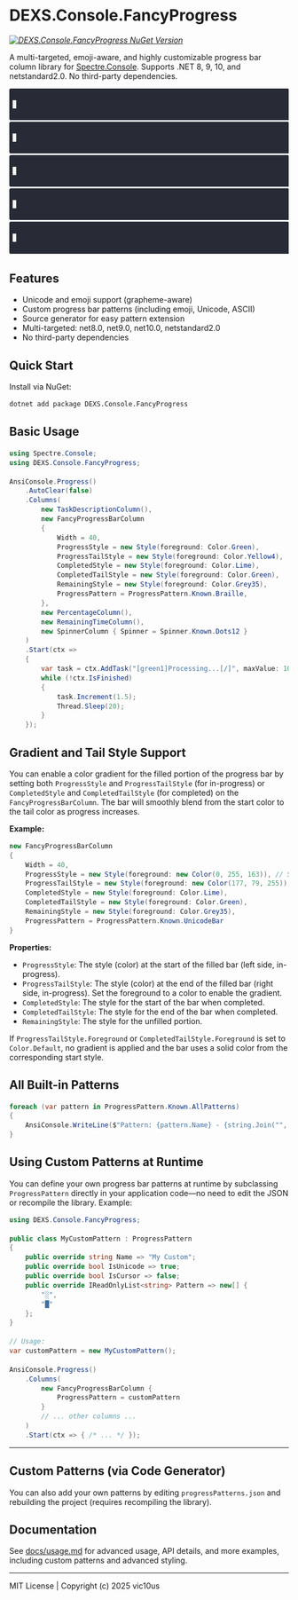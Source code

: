 # DEXS.Console.FancyProgress

_[![DEXS.Console.FancyProgress NuGet Version](https://img.shields.io/nuget/v/DEXS.Console.FancyProgress.svg?style=flat&label=NuGet%3A%20DEXS.Console.FancyProgress)](https://www.nuget.org/packages/DEXS.Console.FancyProgress)_

A multi-targeted, emoji-aware, and highly customizable progress bar column library for [Spectre.Console](https://spectreconsole.net/). Supports .NET 8, 9, 10, and netstandard2.0. No third-party dependencies.

![caption](resources/gfx/braille-without-caps.gif)
![caption](resources/gfx/braille-with-caps.gif)
![caption](resources/gfx/bars-without-caps.gif)
![caption](resources/gfx/bars-with-caps.gif)
![caption](resources/gfx/LowerEighthBlocks.gif)

## Features

- Unicode and emoji support (grapheme-aware)
- Custom progress bar patterns (including emoji, Unicode, ASCII)
- Source generator for easy pattern extension
- Multi-targeted: net8.0, net9.0, net10.0, netstandard2.0
- No third-party dependencies

## Quick Start

Install via NuGet:

```bash
dotnet add package DEXS.Console.FancyProgress
```

## Basic Usage

```csharp
using Spectre.Console;
using DEXS.Console.FancyProgress;

AnsiConsole.Progress()
    .AutoClear(false)
    .Columns(
        new TaskDescriptionColumn(),
        new FancyProgressBarColumn
        {
            Width = 40,
            ProgressStyle = new Style(foreground: Color.Green),
            ProgressTailStyle = new Style(foreground: Color.Yellow4),
            CompletedStyle = new Style(foreground: Color.Lime),
            CompletedTailStyle = new Style(foreground: Color.Green),
            RemainingStyle = new Style(foreground: Color.Grey35),
            ProgressPattern = ProgressPattern.Known.Braille,
        },
        new PercentageColumn(),
        new RemainingTimeColumn(),
        new SpinnerColumn { Spinner = Spinner.Known.Dots12 }
    )
    .Start(ctx =>
    {
        var task = ctx.AddTask("[green1]Processing...[/]", maxValue: 100);
        while (!ctx.IsFinished)
        {
            task.Increment(1.5);
            Thread.Sleep(20);
        }
    });
```

## Gradient and Tail Style Support

You can enable a color gradient for the filled portion of the progress bar by setting both `ProgressStyle` and `ProgressTailStyle` (for in-progress) or `CompletedStyle` and `CompletedTailStyle` (for completed) on the `FancyProgressBarColumn`. The bar will smoothly blend from the start color to the tail color as progress increases.

**Example:**

```csharp
new FancyProgressBarColumn
{
    Width = 40,
    ProgressStyle = new Style(foreground: new Color(0, 255, 163)), // Start color
    ProgressTailStyle = new Style(foreground: new Color(177, 79, 255)), // End color (tail)
    CompletedStyle = new Style(foreground: Color.Lime),
    CompletedTailStyle = new Style(foreground: Color.Green),
    RemainingStyle = new Style(foreground: Color.Grey35),
    ProgressPattern = ProgressPattern.Known.UnicodeBar
}
```

**Properties:**

- `ProgressStyle`: The style (color) at the start of the filled bar (left side, in-progress).
- `ProgressTailStyle`: The style (color) at the end of the filled bar (right side, in-progress). Set the foreground to a color to enable the gradient.
- `CompletedStyle`: The style for the start of the bar when completed.
- `CompletedTailStyle`: The style for the end of the bar when completed.
- `RemainingStyle`: The style for the unfilled portion.

If `ProgressTailStyle.Foreground` or `CompletedTailStyle.Foreground` is set to `Color.Default`, no gradient is applied and the bar uses a solid color from the corresponding start style.

## All Built-in Patterns

```csharp
foreach (var pattern in ProgressPattern.Known.AllPatterns)
{
    AnsiConsole.WriteLine($"Pattern: {pattern.Name} - {string.Join("", pattern.Pattern)}");
}
```

## Using Custom Patterns at Runtime

You can define your own progress bar patterns at runtime by subclassing `ProgressPattern` directly in your application code—no need to edit the JSON or recompile the library. Example:

```csharp
using DEXS.Console.FancyProgress;

public class MyCustomPattern : ProgressPattern
{
    public override string Name => "My Custom";
    public override bool IsUnicode => true;
    public override bool IsCursor => false;
    public override IReadOnlyList<string> Pattern => new[] { 
        "░", 
        "█"
    };
}

// Usage:
var customPattern = new MyCustomPattern();

AnsiConsole.Progress()
    .Columns(
        new FancyProgressBarColumn { 
            ProgressPattern = customPattern 
        }
        // ... other columns ...
    )
    .Start(ctx => { /* ... */ });
```

---

## Custom Patterns (via Code Generator)

You can also add your own patterns by editing `progressPatterns.json` and rebuilding the project (requires recompiling the library).

## Documentation

See [docs/usage.md](docs/usage.md) for advanced usage, API details, and more examples, including custom patterns and advanced styling.

---

MIT License | Copyright (c) 2025 vic10us
